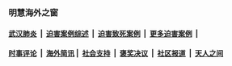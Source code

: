 
### 明慧海外之窗

####  [武汉肺炎](indexes/365.md?t=01202000) &nbsp;|&nbsp;  [迫害案例综述](indexes/328.md?t=01202000) &nbsp;|&nbsp; [迫害致死案例](indexes/277.md?t=01202000)  &nbsp;|&nbsp; [更多迫害案例](indexes/81.md?t=01202000)  &nbsp;|&nbsp; 
####  [时事评论](indexes/251.md?t=01202000) &nbsp;|&nbsp; [海外简讯](indexes/245.md?t=01202000)&nbsp;|&nbsp;  [社会支持](indexes/140.md?t=01202000) &nbsp;|&nbsp; [褒奖决议](indexes/282.md?t=01202000) &nbsp;|&nbsp; [社区报道](indexes/91.md?t=01202000)  &nbsp;|&nbsp; [天人之间](indexes/78.md?t=01202000) 

